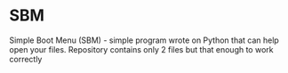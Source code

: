 # SBM
Simple Boot Menu (SBM) - simple program wrote on Python that can help open your files. Repository contains only 2 files but that enough to work correctly
